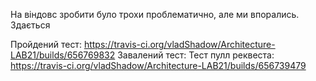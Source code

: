 На віндовс зробити було трохи проблематично, але ми впорались. Здається

Пройдений тест: https://travis-ci.org/vladShadow/Architecture-LAB21/builds/656769832
Завалений тест:
Тест пулл реквеста: https://travis-ci.org/vladShadow/Architecture-LAB21/builds/656739479